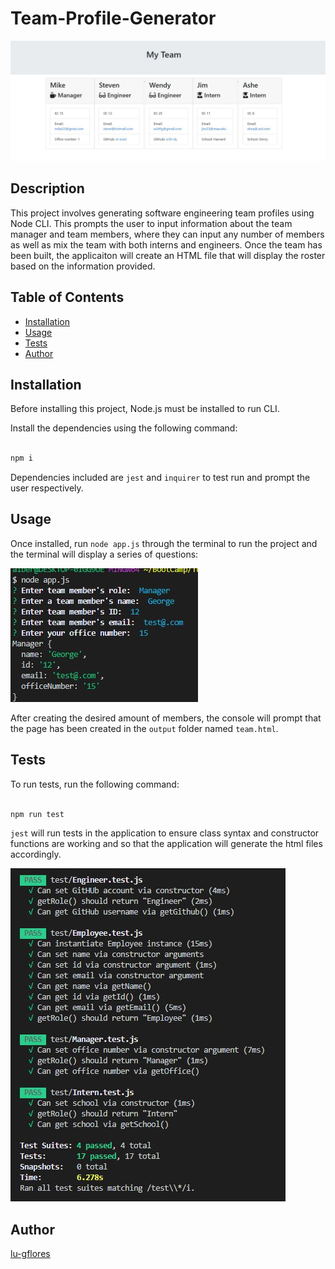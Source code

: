 # Team-Profile-Generator
![Team Home Page](/Assets/images/teampage.jpg)
## Description 

This project involves generating software engineering team profiles using Node CLI. This prompts the user to input information about the team manager and team members, where they can input any number of members as well as mix the team with both interns and engineers. Once the team has been built, the applicaiton will create an HTML file that will display the roster based on the information provided. 

## Table of Contents

* [Installation](#installation)
* [Usage](#usage)
* [Tests](#tests)
* [Author](#author)

## Installation
Before installing this project, Node.js must be installed to run CLI.

Install the dependencies using the following command: 
```javascript

npm i 

```
Dependencies included are `jest` and `inquirer` to test run and prompt the user respectively.

## Usage

Once installed, run ```node app.js``` through the terminal to run the project and the terminal will display a series of questions:



![Prompt in Node](Assets/images/runningnode.jpg)


After creating the desired amount of members, the console will prompt that the page has been created in the `output` folder named `team.html`.


## Tests 

To run tests, run the following command: 
```javascript

npm run test

```

`jest` will run tests in the application to ensure class syntax and constructor functions are working and so that the application will generate the html files accordingly. 

![Running Test in app.js](Assets/images/passingTests.jpg)


## Author
[lu-gflores](https://github.com/lu-gflores)
